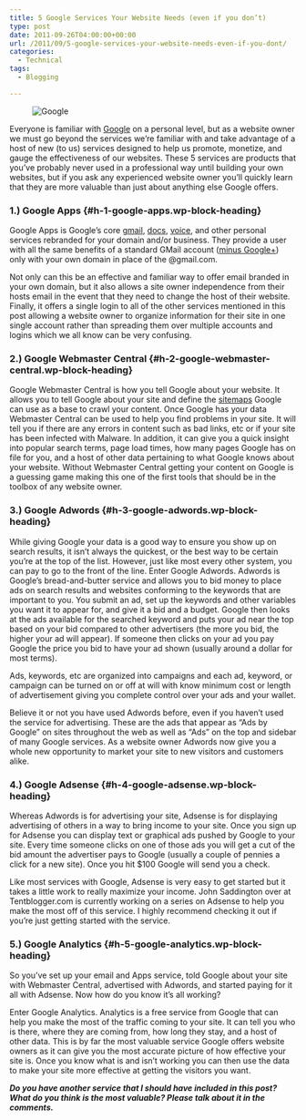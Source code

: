 ```yaml
---
title: 5 Google Services Your Website Needs (even if you don’t)
type: post
date: 2011-09-26T04:00:00+00:00
url: /2011/09/5-google-services-your-website-needs-even-if-you-dont/
categories:
  - Technical
tags:
  - Blogging

---
```

<div class="wp-block-image">
  <figure class="alignright"><img decoding="async" src="/images/2011/09/10-Things-About-Google-225x179-1.jpg" alt="Google" class="wp-image-2145" title="10 Things About Google" /></figure>
</div>

Everyone is familiar with <a title="Google" href="https://www.google.com/" target="_blank" rel="noopener noreferrer">Google</a> on a personal level, but as a website owner we must go beyond the services we’re familiar with and take advantage of a host of new (to us) services designed to help us promote, monetize, and gauge the effectiveness of our websites. These 5 services are products that you’ve probably never used in a professional way until building your own websites, but if you ask any experienced website owner you’ll quickly learn that they are more valuable than just about anything else Google offers.

### 1.) Google Apps {#h-1-google-apps.wp-block-heading}

Google Apps is Google’s core [gmail][1], <a title="Google Docs" href="http://docs.google.com/" target="_blank" rel="noopener noreferrer">docs</a>, <a title="Google Voice" href="http://www.google.com/voice" target="_blank" rel="noopener noreferrer">voice</a>, and other personal services rebranded for your domain and/or business. They provide a user with all the same benefits of a standard GMail account (<a href="/2011/08/googles-second-class-customers/" target="_blank" rel="noreferrer noopener">minus Google+</a>) only with your own domain in place of the @gmail.com.

Not only can this be an effective and familiar way to offer email branded in your own domain, but it also allows a site owner independence from their hosts email in the event that they need to change the host of their website. Finally, it offers a single login to all of the other services mentioned in this post allowing a website owner to organize information for their site in one single account rather than spreading them over multiple accounts and logins which we all know can be very confusing.

### 2.) Google Webmaster Central {#h-2-google-webmaster-central.wp-block-heading}

Google Webmaster Central is how you tell Google about your website. It allows you to tell Google about your site and define the <a title="Sitemaps on Wikipedia" href="http://en.wikipedia.org/wiki/Site_map" target="_blank" rel="noopener noreferrer">sitemaps</a> Google can use as a base to crawl your content. Once Google has your data Webmaster Central can be used to help you find problems in your site. It will tell you if there are any errors in content such as bad links, etc or if your site has been infected with Malware. In addition, it can give you a quick insight into popular search terms, page load times, how many pages Google has on file for you, and a host of other data pertaining to what Google knows about your website. Without Webmaster Central getting your content on Google is a guessing game making this one of the first tools that should be in the toolbox of any website owner.

### 3.) Google Adwords {#h-3-google-adwords.wp-block-heading}

While giving Google your data is a good way to ensure you show up on search results, it isn’t always the quickest, or the best way to be certain you’re at the top of the list. However, just like most every other system, you can pay to go to the front of the line. Enter Google Adwords. Adwords is Google’s bread-and-butter service and allows you to bid money to place ads on search results and websites conforming to the keywords that are important to you. You submit an ad, set up the keywords and other variables you want it to appear for, and give it a bid and a budget. Google then looks at the ads available for the searched keyword and puts your ad near the top based on your bid compared to other advertisers (the more you bid, the higher your ad will appear). If someone then clicks on your ad you pay Google the price you bid to have your ad shown (usually around a dollar for most terms).

Ads, keywords, etc are organized into campaigns and each ad, keyword, or campaign can be turned on or off at will with know minimum cost or length of advertisement giving you complete control over your ads and your wallet.

Believe it or not you have used Adwords before, even if you haven’t used the service for advertising. These are the ads that appear as “Ads by Google” on sites throughout the web as well as “Ads” on the top and sidebar of many Google services. As a website owner Adwords now give you a whole new opportunity to market your site to new visitors and customers alike.

### 4.) Google Adsense {#h-4-google-adsense.wp-block-heading}

Whereas Adwords is for advertising your site, Adsense is for displaying advertising of others in a way to bring income to your site. Once you sign up for Adsense you can display text or graphical ads pushed by Google to your site. Every time someone clicks on one of those ads you will get a cut of the bid amount the advertiser pays to Google (usually a couple of pennies a click for a new site). Once you hit $100 Google will send you a check.

Like most services with Google, Adsense is very easy to get started but it takes a little work to really maximize your income. John Saddington over at Tentblogger.com is currently working on a series on Adsense to help you make the most off of this service. I highly recommend checking it out if you’re just getting started with the service.

### 5.) Google Analytics {#h-5-google-analytics.wp-block-heading}

So you’ve set up your email and Apps service, told Google about your site with Webmaster Central, advertised with Adwords, and started paying for it all with Adsense. Now how do you know it’s all working?

Enter Google Analytics. Analytics is a free service from Google that can help you make the most of the traffic coming to your site. It can tell you who is there, where they are coming from, how long they stay, and a host of other data. This is by far the most valuable service Google offers website owners as it can give you the most accurate picture of how effective your site is. Once you know what is and isn’t working you can then use the data to make your site more effective at getting the visitors you want.

_**Do you have another service that I should have included in this post? What do you think is the most valuable? Please talk about it in the comments.**_

 [1]: http://www.gmail.com "GMail"